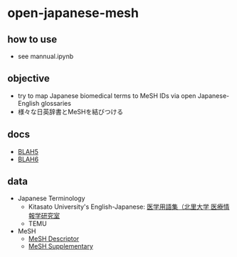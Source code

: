 # open-japanese-mesh

## how to use
- see mannual.ipynb


## objective
- try to map Japanese biomedical terms to MeSH IDs via open Japanese-English glossaries
- 様々な日英辞書とMeSHを結びつける

## docs
- [BLAH5](https://docs.google.com/document/d/1eDayzhcd2RtZYsMPG55z4RDkz3O3HHVR905yzyGJeX0/edit#heading=h.ava1wfuaicwk)
- [BLAH6](https://docs.google.com/document/d/1ykbSeAZyt-dSxTZcQPXY2gduMR6gXfxsqn1SfAm8Svw/edit#heading=h.2tatx8tdyhpx)

## data
- Japanese Terminology
    - Kitasato University's English-Japanese: [医学用語集（北里大学 医療情報学研究室](http://www.aamt.info/japanese/utx/medutx1.05.zip)
    - TEMU
- MeSH
    - [MeSH Descriptor](ftp://nlmpubs.nlm.nih.gov/online/mesh/MESH_FILES/asciimesh/)
    - [MeSH Supplementary](ftp://nlmpubs.nlm.nih.gov/online/mesh/MESH_FILES/asciimesh/)
